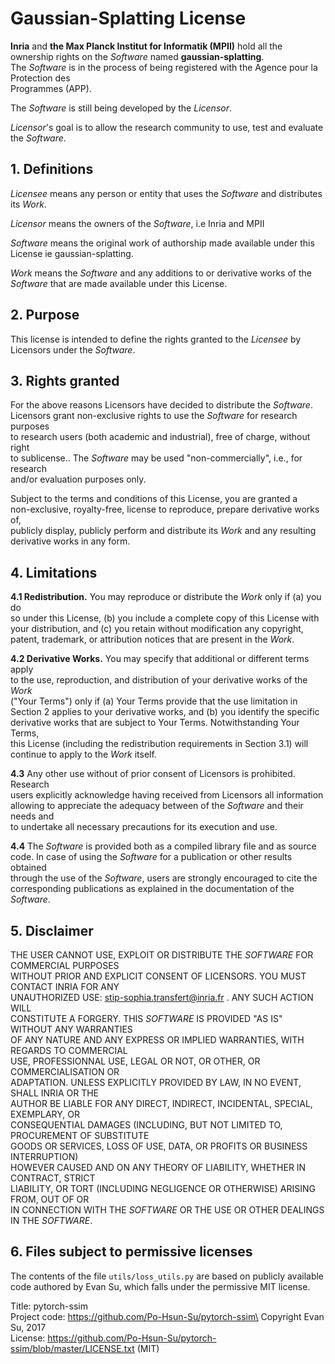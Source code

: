 Gaussian-Splatting License
===========================  

**Inria** and **the Max Planck Institut for Informatik (MPII)** hold all the ownership rights on the *Software* named **gaussian-splatting**.  
The *Software* is in the process of being registered with the Agence pour la Protection des  
Programmes (APP).

The *Software* is still being developed by the *Licensor*.

*Licensor*'s goal is to allow the research community to use, test and evaluate  
the *Software*.

## 1. Definitions

*Licensee* means any person or entity that uses the *Software* and distributes  
its *Work*.

*Licensor* means the owners of the *Software*, i.e Inria and MPII

*Software* means the original work of authorship made available under this  
License ie gaussian-splatting.

*Work* means the *Software* and any additions to or derivative works of the  
*Software* that are made available under this License.

## 2. Purpose

This license is intended to define the rights granted to the *Licensee* by  
Licensors under the *Software*.

## 3. Rights granted

For the above reasons Licensors have decided to distribute the *Software*.  
Licensors grant non-exclusive rights to use the *Software* for research purposes  
to research users (both academic and industrial), free of charge, without right  
to sublicense.. The *Software* may be used "non-commercially", i.e., for research  
and/or evaluation purposes only.

Subject to the terms and conditions of this License, you are granted a  
non-exclusive, royalty-free, license to reproduce, prepare derivative works of,  
publicly display, publicly perform and distribute its *Work* and any resulting  
derivative works in any form.

## 4. Limitations

**4.1 Redistribution.** You may reproduce or distribute the *Work* only if (a) you do  
so under this License, (b) you include a complete copy of this License with  
your distribution, and (c) you retain without modification any copyright,  
patent, trademark, or attribution notices that are present in the *Work*.

**4.2 Derivative Works.** You may specify that additional or different terms apply  
to the use, reproduction, and distribution of your derivative works of the *Work*  
("Your Terms") only if (a) Your Terms provide that the use limitation in  
Section 2 applies to your derivative works, and (b) you identify the specific  
derivative works that are subject to Your Terms. Notwithstanding Your Terms,  
this License (including the redistribution requirements in Section 3.1) will  
continue to apply to the *Work* itself.

**4.3** Any other use without of prior consent of Licensors is prohibited. Research  
users explicitly acknowledge having received from Licensors all information  
allowing to appreciate the adequacy between of the *Software* and their needs and  
to undertake all necessary precautions for its execution and use.

**4.4** The *Software* is provided both as a compiled library file and as source  
code. In case of using the *Software* for a publication or other results obtained  
through the use of the *Software*, users are strongly encouraged to cite the  
corresponding publications as explained in the documentation of the *Software*.

## 5. Disclaimer

THE USER CANNOT USE, EXPLOIT OR DISTRIBUTE THE *SOFTWARE* FOR COMMERCIAL PURPOSES  
WITHOUT PRIOR AND EXPLICIT CONSENT OF LICENSORS. YOU MUST CONTACT INRIA FOR ANY  
UNAUTHORIZED USE: stip-sophia.transfert@inria.fr . ANY SUCH ACTION WILL  
CONSTITUTE A FORGERY. THIS *SOFTWARE* IS PROVIDED "AS IS" WITHOUT ANY WARRANTIES  
OF ANY NATURE AND ANY EXPRESS OR IMPLIED WARRANTIES, WITH REGARDS TO COMMERCIAL  
USE, PROFESSIONNAL USE, LEGAL OR NOT, OR OTHER, OR COMMERCIALISATION OR  
ADAPTATION. UNLESS EXPLICITLY PROVIDED BY LAW, IN NO EVENT, SHALL INRIA OR THE  
AUTHOR BE LIABLE FOR ANY DIRECT, INDIRECT, INCIDENTAL, SPECIAL, EXEMPLARY, OR  
CONSEQUENTIAL DAMAGES (INCLUDING, BUT NOT LIMITED TO, PROCUREMENT OF SUBSTITUTE  
GOODS OR SERVICES, LOSS OF USE, DATA, OR PROFITS OR BUSINESS INTERRUPTION)  
HOWEVER CAUSED AND ON ANY THEORY OF LIABILITY, WHETHER IN CONTRACT, STRICT  
LIABILITY, OR TORT (INCLUDING NEGLIGENCE OR OTHERWISE) ARISING FROM, OUT OF OR  
IN CONNECTION WITH THE *SOFTWARE* OR THE USE OR OTHER DEALINGS IN THE *SOFTWARE*.

## 6. Files subject to permissive licenses

The contents of the file ```utils/loss_utils.py``` are based on publicly available code authored by Evan Su, which falls under the permissive MIT
license.

Title: pytorch-ssim\
Project code: https://github.com/Po-Hsun-Su/pytorch-ssim\
Copyright Evan Su, 2017\
License: https://github.com/Po-Hsun-Su/pytorch-ssim/blob/master/LICENSE.txt (MIT)
